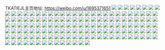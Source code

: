 TKATIEJL主页地址: https://weibo.com/u/1695371651 
![](https://wx4.sinaimg.cn/mw2000/650d5183gy1h8roujgpa5j20qt1acq8l.jpg) 
![](https://wx4.sinaimg.cn/mw2000/650d5183gy1h8rouhirc7j20u0140afn.jpg) 
![](https://wx4.sinaimg.cn/mw2000/650d5183gy1h8rougzl7ij20u0140dlr.jpg) 
![](https://wx4.sinaimg.cn/mw2000/650d5183gy1h8rouf15k7j20u0140ady.jpg) 
![](https://wx4.sinaimg.cn/mw2000/650d5183gy1h8roucrjfbj20u0140dn5.jpg) 
![](https://wx4.sinaimg.cn/mw2000/650d5183gy1h8roudaydmj20u01400vy.jpg) 
![](https://wx4.sinaimg.cn/mw2000/650d5183gy1h8roufi5pnj20u0140gs1.jpg) 
![](https://wx4.sinaimg.cn/mw2000/650d5183gy1h8rp2beef3j20u0140wks.jpg) 
![](https://wx4.sinaimg.cn/mw2000/650d5183gy1h8roudwzt0j20u01400zd.jpg) 
![](https://wx4.sinaimg.cn/mw2000/650d5183gy1h8roukm7iqj21400u0jzp.jpg) 
![](https://wx4.sinaimg.cn/mw2000/650d5183gy1h8rouiwn4lj21gp0u0gtp.jpg) 
![](https://wx4.sinaimg.cn/mw2000/650d5183gy1h8ap367scvj20u01hcgsl.jpg) 
![](https://wx4.sinaimg.cn/mw2000/650d5183gy1h8ap37q42yj20u0140n41.jpg) 
![](https://wx4.sinaimg.cn/mw2000/650d5183gy1h8ctq5cua3j20u0140gqs.jpg) 
![](https://wx4.sinaimg.cn/mw2000/650d5183gy1h8ctt652c8j20u0140dn3.jpg) 
![](https://wx4.sinaimg.cn/mw2000/650d5183gy1h7si9m1hjyj22c0340hdt.jpg) 
![](https://wx4.sinaimg.cn/mw2000/650d5183gy1h7sidpuyx0j21hc1z44qp.jpg) 
![](https://wx4.sinaimg.cn/mw2000/650d5183ly1h7ar06xs3ij22c0351x6s.jpg) 
![](https://wx4.sinaimg.cn/mw2000/650d5183ly1h7ar0k61s2j22802you11.jpg) 
![](https://wx4.sinaimg.cn/mw2000/650d5183ly1h7ar0o3zizj22c0340b2c.jpg) 
![](https://wx4.sinaimg.cn/mw2000/650d5183ly1h7ar08y5dkj22c0340kjm.jpg) 
![](https://wx4.sinaimg.cn/mw2000/650d5183ly1h7ar1fv3oij22c03404qr.jpg) 
![](https://wx4.sinaimg.cn/mw2000/650d5183ly1h7ar1buivyj224u2ugkjl.jpg) 
![](https://wx4.sinaimg.cn/mw2000/650d5183ly1h79tlai9fbj21ut2h3u0x.jpg) 
![](https://wx4.sinaimg.cn/mw2000/650d5183ly1h79tlbbhinj21se2dwb29.jpg) 
![](https://wx4.sinaimg.cn/mw2000/650d5183ly1h7681kmdcej22c0340npe.jpg) 
![](https://wx4.sinaimg.cn/mw2000/650d5183ly1h7681duw3dj23402c0u0y.jpg) 
![](https://wx4.sinaimg.cn/mw2000/650d5183ly1h7681cfux0j22c03401kz.jpg) 
![](https://wx4.sinaimg.cn/mw2000/650d5183gy1h5ou0u17lnj235s23unpg.jpg) 
![](https://wx4.sinaimg.cn/mw2000/650d5183gy1h5otseget2j220c30j7wj.jpg) 
![](https://wx4.sinaimg.cn/mw2000/650d5183gy1h5lazgybhoj20r514palo.jpg) 
![](https://wx4.sinaimg.cn/mw2000/650d5183gy1h5km0ba9ntj22zu1zwb2b.jpg) 
![](https://wx4.sinaimg.cn/mw2000/650d5183gy1h5km4zi697j232w21xhdu.jpg) 
![](https://wx4.sinaimg.cn/mw2000/650d5183gy1h5km0dt8z2j22c0340e83.jpg) 
![](https://wx4.sinaimg.cn/mw2000/650d5183gy1h5km510cayj22792xp1kz.jpg) 
![](https://wx4.sinaimg.cn/mw2000/650d5183gy1h5km5b77qnj235s23u1l3.jpg) 
![](https://wx4.sinaimg.cn/mw2000/650d5183gy1h5klzv0ozaj22802yo7wl.jpg) 
![](https://wx4.sinaimg.cn/mw2000/650d5183gy1h14lc2bnsdj21zt2nru0y.jpg) 
![](https://wx4.sinaimg.cn/mw2000/650d5183gy1h13wan2ygyj22092n37wi.jpg) 
![](https://wx4.sinaimg.cn/mw2000/650d5183gy1h13wa7zs4xj220e202hdt.jpg) 
![](https://wx4.sinaimg.cn/mw2000/650d5183gy1h14lbpblarj2278278kjn.jpg) 
![](https://wx4.sinaimg.cn/mw2000/650d5183gy1h13wdpjiukj22bb333qv6.jpg) 
![](https://wx4.sinaimg.cn/mw2000/650d5183gy1h0ws37sbfnj21uj2rtkjn.jpg) 
![](https://wx4.sinaimg.cn/mw2000/650d5183gy1h0ws48ghbwj220w31d1l0.jpg) 
![](https://wx4.sinaimg.cn/mw2000/650d5183gy1h0ws418pofj223u35skjp.jpg) 
![](https://wx4.sinaimg.cn/mw2000/650d5183gy1h0ws44xsbdj21f824ukjm.jpg) 
![](https://wx4.sinaimg.cn/mw2000/650d5183gy1h0ws3arztjj21sg2oohdu.jpg) 
![](https://wx4.sinaimg.cn/mw2000/650d5183gy1h0ws4c19x8j223u35snpf.jpg) 
![](https://wx4.sinaimg.cn/mw2000/650d5183gy1h0ws3e72b2j21lq2elb2b.jpg) 
![](https://wx4.sinaimg.cn/mw2000/650d5183gy1h0ws4fjj7tj21za2yxkjn.jpg) 
![](https://wx4.sinaimg.cn/mw2000/650d5183gy1h0ws34pwj0j21p92jw7wj.jpg) 
![](https://wx4.sinaimg.cn/mw2000/650d5183gy1h071k7cwuuj218q0u012j.jpg) 
![](https://wx4.sinaimg.cn/mw2000/650d5183gy1h071k0db2rj20u0190til.jpg) 
![](https://wx4.sinaimg.cn/mw2000/650d5183gy1h071kzxo1mj22bc1jkx6p.jpg) 
![](https://wx4.sinaimg.cn/mw2000/650d5183gy1h071jyrvyqj22901i0b29.jpg) 
![](https://wx4.sinaimg.cn/mw2000/650d5183gy1h071k69ys9j21900u0qd5.jpg) 
![](https://wx4.sinaimg.cn/mw2000/650d5183gy1gzcxhp2fxzj22bb3331l1.jpg) 
![](https://wx4.sinaimg.cn/mw2000/650d5183gy1gz4xo2vtyej223u35sb2b.jpg) 
![](https://wx4.sinaimg.cn/mw2000/650d5183gy1gz4xn09zm4j21wn2v0u10.jpg) 
![](https://wx4.sinaimg.cn/mw2000/650d5183gy1gz4xnzdn45j223u35snpf.jpg) 
![](https://wx4.sinaimg.cn/mw2000/650d5183gy1gz4xnq9bp6j21u62ra4qq.jpg) 
![](https://wx4.sinaimg.cn/mw2000/650d5183gy1gz4xnmgsozj20t317nh2j.jpg) 
![](https://wx4.sinaimg.cn/mw2000/650d5183gy1gz4xn6uj68j223u35su10.jpg) 
![](https://wx4.sinaimg.cn/mw2000/650d5183gy1gz4xnvdv9xj20w41c7dw5.jpg) 
![](https://wx4.sinaimg.cn/mw2000/650d5183gy1gz4xns6kngj21111jkkfn.jpg) 
![](https://wx4.sinaimg.cn/mw2000/650d5183gy1gz4xnu6ipvj225s1fub29.jpg) 
![](https://wx4.sinaimg.cn/mw2000/650d5183gy1gz4xnlcalij223u35s1l1.jpg) 
![](https://wx4.sinaimg.cn/mw2000/650d5183gy1gz4xnf6216j21xi2wa7wj.jpg) 
![](https://wx4.sinaimg.cn/mw2000/650d5183gy1gz4xna6hwtj22eu1lwu0y.jpg) 
![](https://wx4.sinaimg.cn/mw2000/650d5183gy1gz3z1lmtxnj20p211lk82.jpg) 
![](https://wx4.sinaimg.cn/mw2000/650d5183gy1gz3z2rygfyj21w22u4u0z.jpg) 
![](https://wx4.sinaimg.cn/mw2000/650d5183gy1gz3z2xgbmwj22c03407wl.jpg) 
![](https://wx4.sinaimg.cn/mw2000/650d5183gy1gz3z341tn1j22c03407wl.jpg) 
![](https://wx4.sinaimg.cn/mw2000/650d5183gy1gz3z38kewij21yp2mahdu.jpg) 
![](https://wx4.sinaimg.cn/mw2000/650d5183gy1gz3z3b60z2j222o0yiwna.jpg) 
![](https://wx4.sinaimg.cn/mw2000/650d5183gy1gyup8udsh5j22c0340e85.jpg) 
![](https://wx4.sinaimg.cn/mw2000/650d5183gy1gyup5n0exuj22c0340hdx.jpg) 
![](https://wx4.sinaimg.cn/mw2000/650d5183gy1gyup7bzpjej21mg25xnpe.jpg) 
![](https://wx4.sinaimg.cn/mw2000/650d5183gy1gyupd2xzrqj22c03407wl.jpg) 
![](https://wx4.sinaimg.cn/mw2000/650d5183gy1gyup6ay0vuj22c03591l1.jpg) 
![](https://wx4.sinaimg.cn/mw2000/650d5183gy1gyhtdfjrx6j20yi1fqnkv.jpg) 
![](https://wx4.sinaimg.cn/mw2000/650d5183gy1gyhtdeemshj20yi1fqkgi.jpg) 
![](https://wx4.sinaimg.cn/mw2000/650d5183gy1gyhtdfxpcij20yi1fqx34.jpg) 
![](https://wx4.sinaimg.cn/mw2000/650d5183gy1gyhtdhauqsj20yi1fq1ep.jpg) 
![](https://wx4.sinaimg.cn/mw2000/650d5183gy1gydez6nkyfj221i329qv7.jpg) 
![](https://wx4.sinaimg.cn/mw2000/650d5183gy1gydeyitguxj22oa1s61kz.jpg) 
![](https://wx4.sinaimg.cn/mw2000/650d5183gy1gydeyeh8w0j21u92re1kz.jpg) 
![](https://wx4.sinaimg.cn/mw2000/650d5183gy1gydezrrrytj21uq2s34qq.jpg) 
![](https://wx4.sinaimg.cn/mw2000/650d5183gy1gydeyt5elhj21zj2zbe82.jpg) 
![](https://wx4.sinaimg.cn/mw2000/650d5183gy1gydey7thbfj21zf2z4u0y.jpg) 
![](https://wx4.sinaimg.cn/mw2000/650d5183gy1gydez0dyr2j21zr2zmqv6.jpg) 
![](https://wx4.sinaimg.cn/mw2000/650d5183gy1gydezkim9rj22tc1vk4qr.jpg) 
![](https://wx4.sinaimg.cn/mw2000/650d5183gy1gydeyo827vj22xp1yh4qr.jpg) 
![](https://wx4.sinaimg.cn/mw2000/650d5183gy1gyatfmr5qwj22yo280kjn.jpg) 
![](https://wx4.sinaimg.cn/mw2000/650d5183gy1gyatw1e3p4j21xc2u21l1.jpg) 
![](https://wx4.sinaimg.cn/mw2000/650d5183gy1gxw3xq878yj22yo2807wk.jpg) 
![](https://wx4.sinaimg.cn/mw2000/650d5183gy1gxw3yozcfgj22bb333b2a.jpg) 
![](https://wx4.sinaimg.cn/mw2000/650d5183gy1gxw3zd8xxaj22c0340x6q.jpg) 
![](https://wx4.sinaimg.cn/mw2000/650d5183gy1gxw3y9k26qj22yo2807wk.jpg) 
![](https://wx4.sinaimg.cn/mw2000/650d5183gy1gxp2zz5mnvj22c0340u13.jpg) 
![](https://wx4.sinaimg.cn/mw2000/650d5183gy1gxp2zu33hfj21sc2ds7wk.jpg) 
![](https://wx4.sinaimg.cn/mw2000/650d5183gy1gxp2zqnvt3j229q30z7wm.jpg) 
![](https://wx4.sinaimg.cn/mw2000/650d5183gy1gxp2zo5obyj21ny27xe82.jpg) 
![](https://wx4.sinaimg.cn/mw2000/650d5183gy1gxmg5shn7pj20yw1h5ngj.jpg) 
![](https://wx4.sinaimg.cn/mw2000/650d5183gy1gxmg5rdmxaj21xh2w81kz.jpg) 
![](https://wx4.sinaimg.cn/mw2000/650d5183gy1gxmghkuphhj21tn2qh4qq.jpg) 
![](https://wx4.sinaimg.cn/mw2000/650d5183gy1gxmg5yytcyj223u35s4qr.jpg) 
![](https://wx4.sinaimg.cn/mw2000/650d5183gy1gxmg69texmj21os2j7x6r.jpg) 
![](https://wx4.sinaimg.cn/mw2000/650d5183gy1gxmg65i893j221u32snpj.jpg) 
![](https://wx4.sinaimg.cn/mw2000/650d5183gy1gxmg6azgmtj20xc1uongl.jpg) 
![](https://wx4.sinaimg.cn/mw2000/650d5183gy1gxmgq5wyhdj20xc1unh2s.jpg) 
![](https://wx4.sinaimg.cn/mw2000/650d5183gy1gxmg6blrpbj20xc2gwtzf.jpg) 
![](https://wx4.sinaimg.cn/mw2000/650d5183gy1gx39grr0rlj22c0340hdu.jpg) 
![](https://wx4.sinaimg.cn/mw2000/650d5183gy1gx39gl79z8j21o0280x6p.jpg) 
![](https://wx4.sinaimg.cn/mw2000/650d5183gy1gx39gulcq0j227i27hu0y.jpg) 
![](https://wx4.sinaimg.cn/mw2000/650d5183gy1gx39gymuhkj22c0340qv6.jpg) 
![](https://wx4.sinaimg.cn/mw2000/650d5183gy1gx39gk4gc8j22c0340qv6.jpg) 
![](https://wx4.sinaimg.cn/mw2000/650d5183gy1gx39xoh22xj22802yo4qr.jpg) 
![](https://wx4.sinaimg.cn/mw2000/650d5183gy1gx39gnzac7j22c02c0kjl.jpg) 
![](https://wx4.sinaimg.cn/mw2000/650d5183gy1gx39hjvwloj23402c0kjm.jpg) 
![](https://wx4.sinaimg.cn/mw2000/650d5183gy1gx39hmqot3j21rv35su0x.jpg) 
![](https://wx4.sinaimg.cn/mw2000/650d5183gy1gx39hougwzj22c0340qv7.jpg) 
![](https://wx4.sinaimg.cn/mw2000/650d5183gy1gx39uh7yzej22c0340hdt.jpg) 
![](https://wx4.sinaimg.cn/mw2000/650d5183gy1gwy5p4mr30j20xc4601kx.jpg) 
![](https://wx4.sinaimg.cn/mw2000/650d5183gy1gwy5p9pmxdj20xc4604qp.jpg) 
![](https://wx4.sinaimg.cn/mw2000/650d5183gy1gwy5p6ds6bj20xc4601kx.jpg) 
![](https://wx4.sinaimg.cn/mw2000/650d5183gy1gwy5p3sip4j20xc4604qp.jpg) 
![](https://wx4.sinaimg.cn/mw2000/650d5183gy1gwy5y4nlwjj222o3407wi.jpg) 
![](https://wx4.sinaimg.cn/mw2000/650d5183gy1gwy5p77jitj20xc4607wh.jpg) 
![](https://wx4.sinaimg.cn/mw2000/650d5183gy1gwy5p8v6fxj215o3h04qp.jpg) 
![](https://wx4.sinaimg.cn/mw2000/650d5183gy1gwy5p80o3mj20xc460b29.jpg) 
![](https://wx4.sinaimg.cn/mw2000/650d5183gy1gwy5p5le0uj20xc4604qp.jpg) 
![](https://wx4.sinaimg.cn/mw2000/650d5183gy1gwy5pb39tqj215o3h0b2a.jpg) 
![](https://wx4.sinaimg.cn/mw2000/650d5183gy1gwsu58z0oyj20u0140dpo.jpg) 
![](https://wx4.sinaimg.cn/mw2000/650d5183gy1gwstajpva6j22c0340npe.jpg) 
![](https://wx4.sinaimg.cn/mw2000/650d5183gy1gwstaretznj22c0340kjm.jpg) 
![](https://wx4.sinaimg.cn/mw2000/650d5183gy1gwstahuc8qj22c0340npe.jpg) 
![](https://wx4.sinaimg.cn/mw2000/650d5183gy1gwstal1vwwj22c02c0u0x.jpg) 
![](https://wx4.sinaimg.cn/mw2000/650d5183gy1gwstapi8nyj22c02c0hdt.jpg) 
![](https://wx4.sinaimg.cn/mw2000/650d5183gy1gwstav1r2tj22c0340u0y.jpg) 
![](https://wx4.sinaimg.cn/mw2000/650d5183gy1gwstax1lwcj22c0340npe.jpg) 
![](https://wx4.sinaimg.cn/mw2000/650d5183gy1gwstf6vmc3j22c0340qv6.jpg) 
![](https://wx4.sinaimg.cn/mw2000/650d5183gy1gwstp6rdjrj22c02c0kjm.jpg) 
![](https://wx4.sinaimg.cn/mw2000/650d5183gy1gwstf5fgwvj22c0340npe.jpg) 
![](https://wx4.sinaimg.cn/mw2000/650d5183gy1gwstaym37lj22c0340u0x.jpg) 
![](https://wx4.sinaimg.cn/mw2000/650d5183gy1gwn429pc4aj21z42yo4qq.jpg) 
![](https://wx4.sinaimg.cn/mw2000/650d5183gy1gwn428p7knj21z42yo7wh.jpg) 
